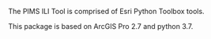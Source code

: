 
The PIMS ILI Tool is comprised of Esri Python Toolbox tools.
	
This package is based on ArcGIS Pro 2.7 and python 3.7.


